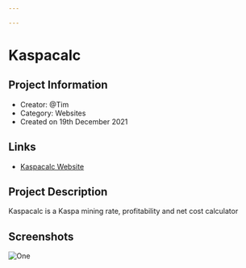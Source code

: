 ```yaml
---

---
```

# Kaspacalc

## Project Information
<!---
Feel free to add/remove fields as you see fit.
--->
- Creator: @Tim
- Category: Websites
- Created on 19th December 2021

## Links
- [Kaspacalc Website](https://kaspacalc.net)

## Project Description
Kaspacalc is a Kaspa mining rate, profitability and net cost calculator

## Screenshots
![One](https://media.discordapp.net/attachments/1138764714747363369/1144008759480434768/UAqxIo2.png)
